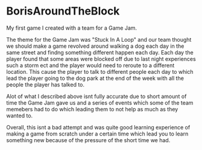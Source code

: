 # BorisAroundTheBlock
 My first game I created with a team for a Game Jam.

The theme for the Game Jam was "Stuck In A Loop" and our team thought we should make a game revolved around walking a dog each day in the same street and findng something different happen each day. Each day the player found that some areas were blocked off due to last night experiences such a storm ect and the player would need to reroute to a different location. This cause the player to talk to different people each day to which lead the player going to the dog park at the end of the week with all the people the player has talked to.

Alot of what I described above isnt fully accurate due to short amount of time the Game Jam gave us and a series of events which some of the team memebers had to do which leading them to not help as much as they wanted to.

Overall, this isnt a bad attempt and was quite good learning experience of making a game from scratch under a certain time which lead you to learn something new because of the pressure of the short time we had.
